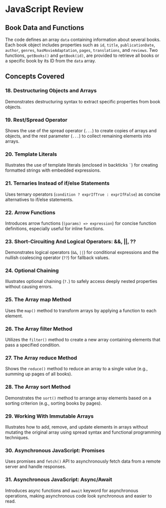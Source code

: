 # JavaScript Review

## Book Data and Functions

The code defines an array `data` containing information about several books. Each book object includes properties such as `id`, `title`, `publicationDate`, `author`, `genres`, `hasMovieAdaptation`, `pages`, `translations`, and `reviews`. Two functions, `getBooks()` and `getBook(id)`, are provided to retrieve all books or a specific book by its ID from the `data` array.

## Concepts Covered

### 18. Destructuring Objects and Arrays

Demonstrates destructuring syntax to extract specific properties from book objects.

### 19. Rest/Spread Operator

Shows the use of the spread operator (`...`) to create copies of arrays and objects, and the rest parameter (`...`) to collect remaining elements into arrays.

### 20. Template Literals

Illustrates the use of template literals (enclosed in backticks `` ` ``) for creating formatted strings with embedded expressions.

### 21. Ternaries Instead of if/else Statements

Uses ternary operators (`condition ? exprIfTrue : exprIfFalse`) as concise alternatives to if/else statements.

### 22. Arrow Functions

Introduces arrow functions (`(params) => expression`) for concise function definitions, especially useful for inline functions.

### 23. Short-Circuiting And Logical Operators: &&, ||, ??

Demonstrates logical operators (`&&`, `||`) for conditional expressions and the nullish coalescing operator (`??`) for fallback values.

### 24. Optional Chaining

Illustrates optional chaining (`?.`) to safely access deeply nested properties without causing errors.

### 25. The Array map Method

Uses the `map()` method to transform arrays by applying a function to each element.

### 26. The Array filter Method

Utilizes the `filter()` method to create a new array containing elements that pass a specified condition.

### 27. The Array reduce Method

Shows the `reduce()` method to reduce an array to a single value (e.g., summing up pages of all books).

### 28. The Array sort Method

Demonstrates the `sort()` method to arrange array elements based on a sorting criterion (e.g., sorting books by pages).

### 29. Working With Immutable Arrays

Illustrates how to add, remove, and update elements in arrays without mutating the original array using spread syntax and functional programming techniques.

### 30. Asynchronous JavaScript: Promises

Uses promises and `fetch()` API to asynchronously fetch data from a remote server and handle responses.

### 31. Asynchronous JavaScript: Async/Await

Introduces async functions and `await` keyword for asynchronous operations, making asynchronous code look synchronous and easier to read.
